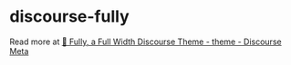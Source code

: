 # discourse-fully

Read more at [🏡 Fully, a Full Width Discourse Theme - theme - Discourse Meta](https://meta.discourse.org/t/fully-a-full-width-discourse-theme/262833)
